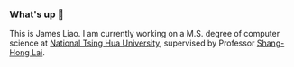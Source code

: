 ### What's up 👋
This is James Liao. I am currently working on a M.S. degree of computer science at [National Tsing Hua University](https://www.nthu.edu.tw/), supervised by Professor [Shang-Hong Lai](http://www.cs.nthu.edu.tw/~lai/). 
